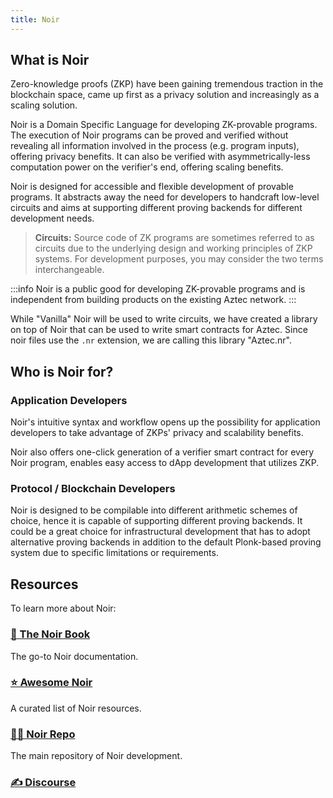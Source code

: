 ```yaml
---
title: Noir
---
```


## What is Noir

Zero-knowledge proofs (ZKP) have been gaining tremendous traction in the blockchain space, came up first as a privacy solution and increasingly as a scaling solution.

Noir is a Domain Specific Language for developing ZK-provable programs. The execution of Noir programs can be proved and verified without revealing all information involved in the process (e.g. program inputs), offering privacy benefits. It can also be verified with asymmetrically-less computation power on the verifier's end, offering scaling benefits.

Noir is designed for accessible and flexible development of provable programs. It abstracts away the need for developers to handcraft low-level circuits and aims at supporting different proving backends for different development needs.

> **Circuits:** Source code of ZK programs are sometimes referred to as circuits due to the underlying design and working principles of ZKP systems. For development purposes, you may consider the two terms interchangeable.

:::info
Noir is a public good for developing ZK-provable programs and is independent from building products on the existing Aztec network.
:::

While "Vanilla" Noir will be used to write circuits, we have created a library on top of Noir that can be used to write smart contracts for Aztec. Since noir files use the `.nr` extension, we are calling this library "Aztec.nr".

## Who is Noir for?

### Application Developers

Noir's intuitive syntax and workflow opens up the possibility for application developers to take advantage of ZKPs' privacy and scalability benefits.

Noir also offers one-click generation of a verifier smart contract for every Noir program, enables easy access to dApp development that utilizes ZKP.

### Protocol / Blockchain Developers

Noir is designed to be compilable into different arithmetic schemes of choice, hence it is capable of supporting different proving backends. It could be a great choice for infrastructural development that has to adopt alternative proving backends in addition to the default Plonk-based proving system due to specific limitations or requirements.

## Resources

To learn more about Noir:

### [📓 The Noir Book](https://noir-lang.github.io/book/)

The go-to Noir documentation.

### [⭐️ Awesome Noir](https://github.com/noir-lang/awesome-noir)

A curated list of Noir resources.

### [👨‍💻 Noir Repo](https://github.com/noir-lang/noir)

The main repository of Noir development.

### [✍️ Discourse](https://discourse.aztec.network)
